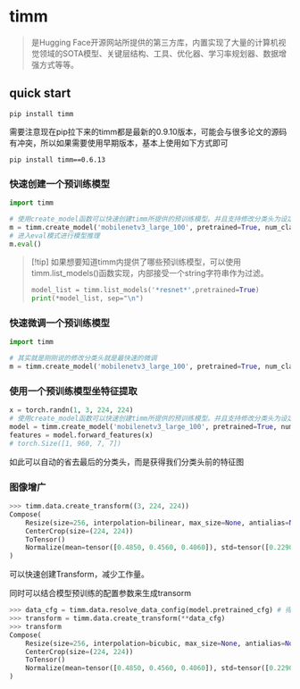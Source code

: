 # timm

> 是Hugging Face开源网站所提供的第三方库，内置实现了大量的计算机视觉领域的SOTA模型、关键层结构、工具、优化器、学习率规划器、数据增强方式等等。

## quick start

```
pip install timm
```

需要注意现在pip拉下来的timm都是最新的0.9.10版本，可能会与很多论文的源码有冲突，所以如果需要使用早期版本，基本上使用如下方式即可
```
pip install timm==0.6.13
```

### 快速创建一个预训练模型
```python
import timm

# 使用create_model函数可以快速创建timm所提供的预训练模型。并且支持修改分类头为设定的num_classes值
m = timm.create_model('mobilenetv3_large_100', pretrained=True, num_classes=10)
# 进入eval模式进行模型推理
m.eval()
```

>[!tip] 如果想要知道timm内提供了哪些预训练模型，可以使用timm.list_models()函数实现，内部接受一个string字符串作为过滤。
>```python
>model_list = timm.list_models('*resnet*',pretrained=True)
>print(*model_list, sep="\n")
>```

### 快速微调一个预训练模型

```python
import timm

# 其实就是刚刚说的修改分类头就是最快速的微调
m = timm.create_model('mobilenetv3_large_100', pretrained=True, num_classes=10)
```

### 使用一个预训练模型坐特征提取

```python
x = torch.randn(1, 3, 224, 224)
# 使用create_model函数可以快速创建timm所提供的预训练模型。并且支持修改分类头为设定的num_classes值
model = timm.create_model('mobilenetv3_large_100', pretrained=True, num_classes=10)
features = model.forward_features(x)
# torch.Size([1, 960, 7, 7])
```
如此可以自动的省去最后的分类头，而是获得我们分类头前的特征图

### 图像增广

```python
>>> timm.data.create_transform((3, 224, 224))
Compose(
    Resize(size=256, interpolation=bilinear, max_size=None, antialias=None)
    CenterCrop(size=(224, 224))
    ToTensor()
    Normalize(mean=tensor([0.4850, 0.4560, 0.4060]), std=tensor([0.2290, 0.2240, 0.2250]))
)
```
可以快速创建Transform，减少工作量。

同时可以结合模型预训练的配置参数来生成transorm

```python
>>> data_cfg = timm.data.resolve_data_config(model.pretrained_cfg) # 得到模型预训练的配置
>>> transform = timm.data.create_transform(**data_cfg)
>>> transform
Compose(
    Resize(size=256, interpolation=bicubic, max_size=None, antialias=None)
    CenterCrop(size=(224, 224))
    ToTensor()
    Normalize(mean=tensor([0.4850, 0.4560, 0.4060]), std=tensor([0.2290, 0.2240, 0.2250]))
)
```